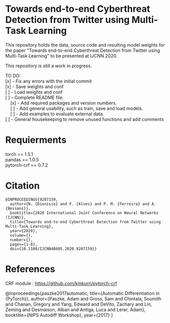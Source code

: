 # Towards end-to-end Cyberthreat Detection from Twitter using Multi-Task Learning 

This repository holds the data, source code and resulting model weights for the paper "Towards end-to-end Cyberthreat Detection from Twitter using Multi-Task Learning" to be presented at IJCNN 2020.

This repository is still a work in progress.

TO DO: </br>
  [x] - Fix any errors with the initial commit </br>
  [x] - Save weights and conf </br>
  [ ] - Load weights and conf </br>
  [ ] - Complete README file. </br>
  &nbsp;&nbsp;&nbsp;  [x] - Add required packages and version numbers.</br>
  &nbsp;&nbsp;&nbsp;  [ ] - Add general usability, such as train, save and load models.</br>
  &nbsp;&nbsp;&nbsp; [ ] - Add examples to evaluate external data. </br>
  [ ] - General housekeeping to remove unused functions and add comments </br>

# Requierments
torch == 1.5.1 </br>
pandas == 1.0.5 </br>
pytorch-crf == 0.7.2 </br>

# Citation

```
@INPROCEEDINGS{9207159,
  author={N. {Dionísio} and F. {Alves} and P. M. {Ferreira} and A. {Bessani}},
  booktitle={2020 International Joint Conference on Neural Networks (IJCNN)}, 
  title={Towards end-to-end Cyberthreat Detection from Twitter using Multi-Task Learning}, 
  year={2020},
  volume={},
  number={},
  pages={1-8},
  doi={10.1109/IJCNN48605.2020.9207159}}
```

# References

CRF module : https://github.com/kmkurn/pytorch-crf

@inproceedings{paszke2017automatic,
 title={Automatic Differentiation in {PyTorch}},
 author={Paszke, Adam and Gross, Sam and Chintala, Soumith and Chanan, Gregory and Yang, Edward and DeVito, Zachary and Lin, Zeming and Desmaison, Alban and Antiga, Luca and Lerer, Adam},
 booktitle={NIPS Autodiff Workshop},
 year={2017}
}
